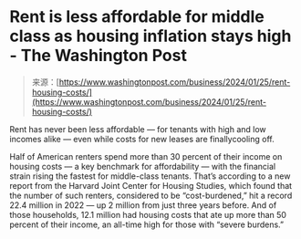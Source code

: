 <!--yml
category: 未分类
date: 2024-05-27 15:20:54
-->

# Rent is less affordable for middle class as housing inflation stays high - The Washington Post

> 来源：[https://www.washingtonpost.com/business/2024/01/25/rent-housing-costs/](https://www.washingtonpost.com/business/2024/01/25/rent-housing-costs/)

Rent has never been less affordable — for tenants with high and low incomes alike — even while costs for new leases are finallycooling off.

Half of American renters spend more than 30 percent of their income on housing costs — a key benchmark for affordability — with the financial strain rising the fastest for middle-class tenants. That’s according to a new report from the Harvard Joint Center for Housing Studies, which found that the number of such renters, considered to be “cost-burdened,” hit a record 22.4 million in 2022 — up 2 million from just three years before. And of those households, 12.1 million had housing costs that ate up more than 50 percent of their income, an all-time high for those with “severe burdens.”